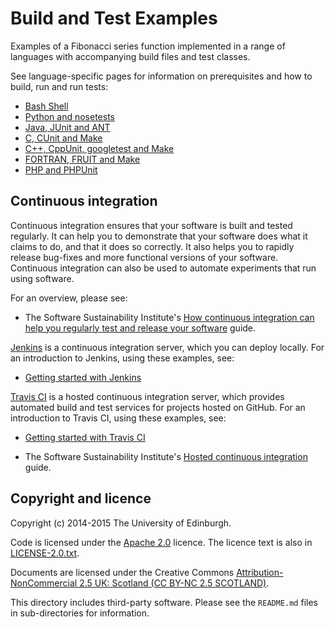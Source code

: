 Build and Test Examples
=======================

Examples of a Fibonacci series function implemented in a range of languages with accompanying build files and test classes.

See language-specific pages for information on prerequisites and how to build, run and run tests:

* [Bash Shell](./sh/README.md)
* [Python and nosetests](./python/README.md)
* [Java, JUnit and ANT](./java/README.md)
* [C, CUnit and Make](./c/README.md)
* [C++, CppUnit, googletest and Make](./cpp/README.md)
* [FORTRAN, FRUIT and Make](./fortran/README.md)
* [PHP and PHPUnit](./php/README.md)

Continuous integration
----------------------

Continuous integration ensures that your software is built and tested regularly. It can help you to demonstrate that your software does what it claims to do, and that it does so correctly. It also helps you to rapidly release bug-fixes and more functional versions of your software. Continuous integration can also be used to automate experiments that run using software. 

For an overview, please see:

* The Software Sustainability Institute's [How continuous integration can help you regularly test and release your software](http://software.ac.uk/how-continuous-integration-can-help-you-regularly-test-and-release-your-software) guide.

[Jenkins](http://jenkins-ci.org) is a continuous integration server, which you can deploy locally. For an introduction to Jenkins, using these examples, see:

* [Getting started with Jenkins](./jenkins/README.md)

[Travis CI](https://travis-ci.org/) is a hosted continuous integration server, which provides automated build and test services for projects hosted on GitHub. For an introduction to Travis CI, using these examples, see:

* [Getting started with Travis CI](./travis/README.md)

* The Software Sustainability Institute's [Hosted continuous integration](http://www.software.ac.uk/resources/guides/hosted-continuous-integration) guide.

Copyright and licence
---------------------

Copyright (c) 2014-2015 The University of Edinburgh.

Code is licensed under the [Apache 2.0](http://www.apache.org/licenses/LICENSE-2.0.html) licence. The licence text is also in [LICENSE-2.0.txt](./LICENSE-2.0.txt).

Documents are licensed under the Creative Commons [Attribution-NonCommercial 2.5 UK: Scotland (CC BY-NC 2.5 SCOTLAND)](http://creativecommons.org/licenses/by-nc/2.5/scotland/).

This directory includes third-party software. Please see the `README.md` files in sub-directories for information. 
